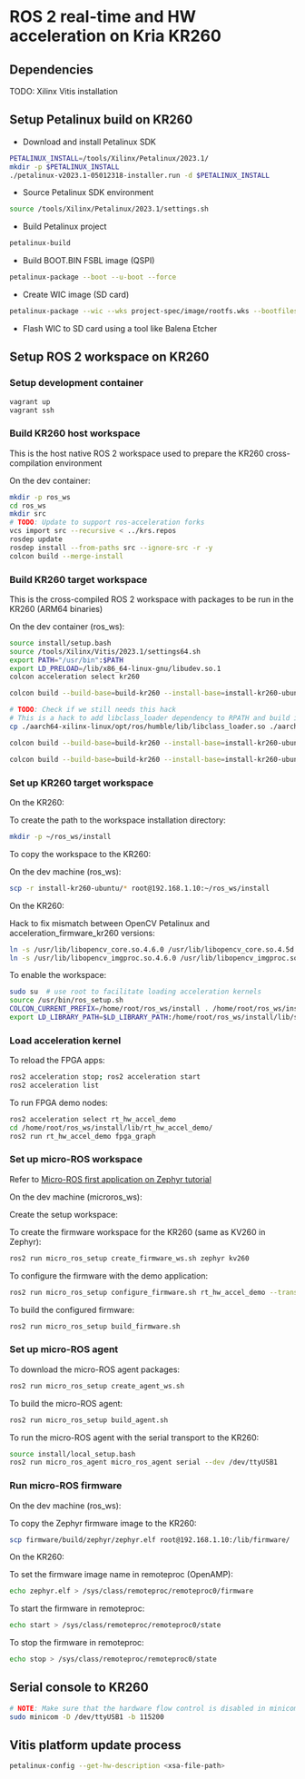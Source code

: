 # ROS 2 real-time and HW acceleration on Kria KR260

## Dependencies

TODO: Xilinx Vitis installation

## Setup Petalinux build on KR260

- Download and install Petalinux SDK

```bash
PETALINUX_INSTALL=/tools/Xilinx/Petalinux/2023.1/
mkdir -p $PETALINUX_INSTALL
./petalinux-v2023.1-05012318-installer.run -d $PETALINUX_INSTALL
```

- Source Petalinux SDK environment

```bash
source /tools/Xilinx/Petalinux/2023.1/settings.sh
```

- Build Petalinux project

```bash
petalinux-build
```

- Build BOOT.BIN FSBL image (QSPI)

```bash
petalinux-package --boot --u-boot --force
```

- Create WIC image (SD card)

```bash
petalinux-package --wic --wks project-spec/image/rootfs.wks --bootfiles "ramdisk.cpio.gz.u-boot boot.scr Image system.dtb"
```

- Flash WIC to SD card using a tool like Balena Etcher

## Setup ROS 2 workspace on KR260

### Setup development container

```bash
vagrant up
vagrant ssh
```

### Build KR260 host workspace

This is the host native ROS 2 workspace used to prepare the KR260 cross-compilation environment

On the dev container:

```bash
mkdir -p ros_ws
cd ros_ws
mkdir src
# TODO: Update to support ros-acceleration forks
vcs import src --recursive < ../krs.repos
rosdep update
rosdep install --from-paths src --ignore-src -r -y
colcon build --merge-install
```

### Build KR260 target workspace

This is the cross-compiled ROS 2 workspace with packages to be run in the KR260 (ARM64 binaries)

On the dev container (ros_ws):

```bash
source install/setup.bash
source /tools/Xilinx/Vitis/2023.1/settings64.sh
export PATH="/usr/bin":$PATH
export LD_PRELOAD=/lib/x86_64-linux-gnu/libudev.so.1
colcon acceleration select kr260
```

```bash
colcon build --build-base=build-kr260 --install-base=install-kr260-ubuntu --merge-install --mixin kr260 --packages-select ament_acceleration ament_vitis vitis_common ros2acceleration offloaded_doublevadd_publisher
```

```bash
# TODO: Check if we still needs this hack
# This is a hack to add libclass_loader dependency to RPATH and build image_transport (manually copied to src from image_common)
cp ./aarch64-xilinx-linux/opt/ros/humble/lib/libclass_loader.so ./aarch64-xilinx-linux/usr/lib/

colcon build --build-base=build-kr260 --install-base=install-kr260-ubuntu --merge-install --mixin kr260 --packages-select ament_acceleration ament_vitis vitis_common ros2acceleration tracetools_image_pipeline image_proc image_transport perception_2nodes perception_3nodes
```

```bash
colcon build --build-base=build-kr260 --install-base=install-kr260-ubuntu --merge-install --mixin kr260 --packages-select ament_acceleration ament_vitis vitis_common ros2acceleration tracetools_image_pipeline image_proc image_transport rt_hw_accel_msgs rt_hw_accel_demo
```

### Set up KR260 target workspace

On the KR260:

To create the path to the workspace installation directory:

```bash
mkdir -p ~/ros_ws/install
```

To copy the workspace to the KR260:

On the dev machine (ros_ws):

```bash
scp -r install-kr260-ubuntu/* root@192.168.1.10:~/ros_ws/install
```

On the KR260:

Hack to fix mismatch between OpenCV Petalinux and acceleration_firmware_kr260 versions:

```bash
ln -s /usr/lib/libopencv_core.so.4.6.0 /usr/lib/libopencv_core.so.4.5d
ln -s /usr/lib/libopencv_imgproc.so.4.6.0 /usr/lib/libopencv_imgproc.so.4.5d
```

To enable the workspace:

```bash
sudo su  # use root to facilitate loading acceleration kernels
source /usr/bin/ros_setup.sh
COLCON_CURRENT_PREFIX=/home/root/ros_ws/install . /home/root/ros_ws/install/local_setup.sh
export LD_LIBRARY_PATH=$LD_LIBRARY_PATH:/home/root/ros_ws/install/lib/sysroot:/home/root/ros_ws/install/lib/sysroot/aarch64-linux-gnu/
```

### Load acceleration kernel

To reload the FPGA apps:

```bash
ros2 acceleration stop; ros2 acceleration start
ros2 acceleration list
```

To run FPGA demo nodes:

```bash
ros2 acceleration select rt_hw_accel_demo
cd /home/root/ros_ws/install/lib/rt_hw_accel_demo/
ros2 run rt_hw_accel_demo fpga_graph
```

<!-- ```bash
ros2 acceleration select offloaded_doublevadd_publisher
cd /home/root/ros_ws/install/lib/offloaded_doublevadd_publisher/
ros2 run offloaded_doublevadd_publisher offloaded_doublevadd_publisher
``` -->

### Set up micro-ROS workspace

Refer to [Micro-ROS first application on Zephyr tutorial](https://micro.ros.org/docs/tutorials/core/first_application_rtos/zephyr/)

On the dev machine (microros_ws):

Create the setup workspace:

<!-- TODO: Automate setup workspace creation and add instructions -->

To create the firmware workspace for the KR260 (same as KV260 in Zephyr):

```bash
ros2 run micro_ros_setup create_firmware_ws.sh zephyr kv260
```

To configure the firmware with the demo application:

```bash
ros2 run micro_ros_setup configure_firmware.sh rt_hw_accel_demo --transport serial
```

To build the configured firmware:

```bash
ros2 run micro_ros_setup build_firmware.sh
```

### Set up micro-ROS agent

To download the micro-ROS agent packages:

```bash
ros2 run micro_ros_setup create_agent_ws.sh
```

To build the micro-ROS agent:

```bash
ros2 run micro_ros_setup build_agent.sh
```

To run the micro-ROS agent with the serial transport to the KR260:

```bash
source install/local_setup.bash
ros2 run micro_ros_agent micro_ros_agent serial --dev /dev/ttyUSB1
```

### Run micro-ROS firmware

On the dev machine (ros_ws):

To copy the Zephyr firmware image to the KR260:

```bash
scp firmware/build/zephyr/zephyr.elf root@192.168.1.10:/lib/firmware/
```

On the KR260:

To set the firmware image name in remoteproc (OpenAMP):

```bash
echo zephyr.elf > /sys/class/remoteproc/remoteproc0/firmware
```

To start the firmware in remoteproc:

```bash
echo start > /sys/class/remoteproc/remoteproc0/state
```

To stop the firmware in remoteproc:

```bash
echo stop > /sys/class/remoteproc/remoteproc0/state
```

## Serial console to KR260

```bash
# NOTE: Make sure that the hardware flow control is disabled in minicom
sudo minicom -D /dev/ttyUSB1 -b 115200
```

## Vitis platform update process

<!-- TODO: Document

- Generate HW platform in Vivado (XSA)
- Generate platform in Vitis
- Reconfigure Petalinux project -->

```bash
petalinux-config --get-hw-description <xsa-file-path>
```
